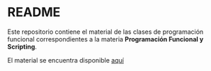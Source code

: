 # README #

Este repositorio contiene el material de las clases de programación funcional correspondientes a la materia **Programación Funcional y Scripting**.

El material se encuentra disponible [aquí](https://pfs-iua.bitbucket.io)
